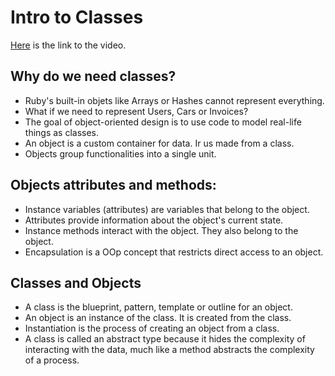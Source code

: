 # Intro to Classes
[Here](https://www.udemy.com/course/learn-to-code-with-ruby-lang/learn/lecture/6482598#search) is the link to the video.

## Why do we need classes?
* Ruby's built-in objets like Arrays or Hashes cannot represent everything.
* What if we need to represent Users, Cars or Invoices?
* The goal of object-oriented design is to use code to model real-life things as classes.
* An object is a custom container for data. Ir us made from a class.
* Objects group functionalities into a single unit.

## Objects attributes and methods:
* Instance variables (attributes) are variables that belong to the object.
* Attributes provide information about the object's current state.
* Instance methods interact with the object. They also belong to the object.
* Encapsulation is a OOp concept that restricts direct access to an object.

## Classes and Objects
* A class is the blueprint, pattern, template or outline for an object.
* An object is an instance of the class. It is created from the class.
* Instantiation is the process of creating an object from a class.
* A class is called an abstract type because it hides the complexity of interacting with the data, much like a method abstracts the complexity of a process. 
